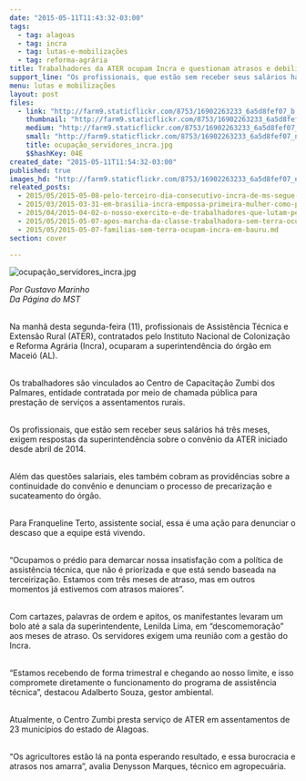 ```yaml
---
date: "2015-05-11T11:43:32-03:00"
tags:
  - tag: alagoas
  - tag: incra
  - tag: lutas-e-mobilizações
  - tag: reforma-agrária
title: Trabalhadores da ATER ocupam Incra e questionam atrasos e debilidades do órgão
support_line: "Os profissionais, que estão sem receber seus salários há três meses, exigem respostas da superintendência sobre o convênio da ATER iniciado desde abril de 2014."
menu: lutas e mobilizações
layout: post
files:
  - link: "http://farm9.staticflickr.com/8753/16902263233_6a5d8fef07_b.jpg"
    thumbnail: "http://farm9.staticflickr.com/8753/16902263233_6a5d8fef07_t.jpg"
    medium: "http://farm9.staticflickr.com/8753/16902263233_6a5d8fef07_z.jpg"
    small: "http://farm9.staticflickr.com/8753/16902263233_6a5d8fef07_n.jpg"
    title: ocupação_servidores_incra.jpg
    $$hashKey: 04E
created_date: "2015-05-11T11:54:32-03:00"
published: true
images_hd: "http://farm9.staticflickr.com/8753/16902263233_6a5d8fef07_n.jpg"
releated_posts:
  - 2015/05/2015-05-08-pelo-terceiro-dia-consecutivo-incra-de-ms-segue-ocupado-e-rodovias-federais-sao-bloqueadas.md
  - 2015/03/2015-03-31-em-brasilia-incra-empossa-primeira-mulher-como-presidenta.md
  - 2015/04/2015-04-02-o-nosso-exercito-e-de-trabalhadores-que-lutam-pela-terra-diz-coordenador-do-mst.md
  - 2015/05/2015-05-07-apos-marcha-da-classe-trabalhadora-sem-terra-ocupam-o-incra-no-ms.md
  - 2015/05/2015-05-07-familias-sem-terra-ocupam-incra-em-bauru.md
section: cover

---
```

<p><img alt="ocupação_servidores_incra.jpg" src="http://farm9.staticflickr.com/8753/16902263233_6a5d8fef07_b.jpg" /></p>

<p><em>Por Gustavo Marinho<br />
Da P&aacute;gina do MST</em></p>

<p><br />
Na manh&atilde; desta segunda-feira (11), profissionais de Assist&ecirc;ncia T&eacute;cnica e Extens&atilde;o Rural (ATER), contratados pelo Instituto Nacional de Coloniza&ccedil;&atilde;o e Reforma Agr&aacute;ria (Incra), ocuparam a superintend&ecirc;ncia do &oacute;rg&atilde;o em Macei&oacute; (AL).</p>

<p><br />
Os trabalhadores s&atilde;o vinculados ao Centro de Capacita&ccedil;&atilde;o Zumbi dos Palmares, entidade contratada por meio de chamada p&uacute;blica para presta&ccedil;&atilde;o de servi&ccedil;os a assentamentos rurais.</p>

<p><br />
Os profissionais, que est&atilde;o sem receber seus sal&aacute;rios h&aacute; tr&ecirc;s meses, exigem respostas da superintend&ecirc;ncia sobre o conv&ecirc;nio da ATER iniciado desde abril de 2014.</p>

<p><br />
Al&eacute;m das quest&otilde;es salariais, eles tamb&eacute;m cobram as provid&ecirc;ncias sobre a continuidade do conv&ecirc;nio e denunciam o processo de precariza&ccedil;&atilde;o e sucateamento do &oacute;rg&atilde;o.</p>

<p><br />
Para Franqueline Terto, assistente social, essa &eacute; uma a&ccedil;&atilde;o para denunciar o descaso que a equipe est&aacute; vivendo.</p>

<p><br />
&ldquo;Ocupamos o pr&eacute;dio para demarcar nossa insatisfa&ccedil;&atilde;o com a pol&iacute;tica de assist&ecirc;ncia t&eacute;cnica, que n&atilde;o &eacute; priorizada e que est&aacute; sendo baseada na terceiriza&ccedil;&atilde;o. Estamos com tr&ecirc;s meses de atraso, mas em outros momentos j&aacute; estivemos com atrasos maiores&rdquo;.</p>

<p><br />
Com cartazes, palavras de ordem e apitos, os manifestantes levaram um bolo at&eacute; a sala da superintendente, Lenilda Lima, em &ldquo;descomemora&ccedil;&atilde;o&rdquo; aos meses de atraso. Os servidores exigem uma reuni&atilde;o com a gest&atilde;o do Incra.</p>

<p><br />
&ldquo;Estamos recebendo de forma trimestral e chegando ao nosso limite, e isso compromete diretamente o funcionamento do programa de assist&ecirc;ncia t&eacute;cnica&rdquo;, destacou Adalberto Souza, gestor ambiental.</p>

<p><br />
Atualmente, o Centro Zumbi presta servi&ccedil;o de ATER em assentamentos de 23 munic&iacute;pios do estado de Alagoas.</p>

<p><br />
&ldquo;Os agricultores est&atilde;o l&aacute; na ponta esperando resultado, e essa burocracia e atrasos nos amarra&rdquo;, avalia Denysson Marques, t&eacute;cnico em agropecu&aacute;ria.</p>
